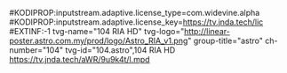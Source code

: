#KODIPROP:inputstream.adaptive.license_type=com.widevine.alpha
#KODIPROP:inputstream.adaptive.license_key=https://tv.jnda.tech/lic
#EXTINF:-1 tvg-name="104 RIA HD" tvg-logo="http://linear-poster.astro.com.my/prod/logo/Astro_RIA_v1.png" group-title="astro" ch-number="104" tvg-id="104.astro",104 RIA HD
https://tv.jnda.tech/aWR/9u9k4t/l.mpd
